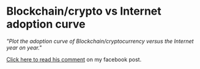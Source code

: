 # Blockchain/crypto vs Internet adoption curve

_"Plot the adoption curve of Blockchain/cryptocurrency versus the Internet year on year."_



[Click here to read his comment](https://www.facebook.com/FarranDeTao/posts/pfbid02w84qq8JQ7Wtdx5NgEQoA2Sw3NJYN5pnE6nMgzkcXW2gA8hsXTubaky3uDL4YBgUMl?comment_id=1020923606245404&__cft__\[0]=AZUTr4TLUmy3T88BXdP9Qe65qmxyFVKkCTiCEF3r8btueW_ml4ssmkm5IRCAmx953r9QqcLYM5cJuM4jKrax873g-PJT0jW0ND5hRuuRm63nMIEYcxcLQop9v_-XjTqGVO5Fm4VVmeE6viH2Q6zUsB-tvFyTW1haZxf96nimP9LVLw&__tn__=R]-R) on my facebook post.

